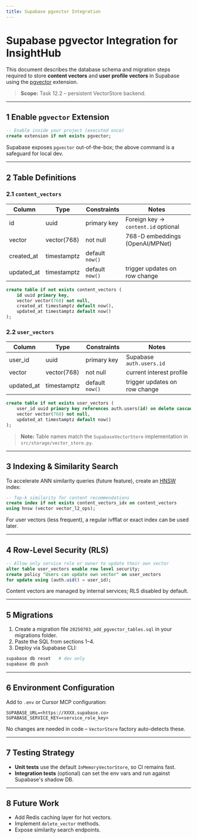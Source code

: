 ```yaml
---
title: Supabase pgvector Integration
---
```


# Supabase pgvector Integration for InsightHub

This document describes the database schema and migration steps required to
store **content vectors** and **user profile vectors** in Supabase using the
[pgvector](https://github.com/pgvector/pgvector) extension.

> **Scope:** Task 12.2 – persistent VectorStore backend.

---

## 1 Enable `pgvector` Extension

```sql
-- Enable inside your project (executed once)
create extension if not exists pgvector;
```

Supabase exposes `pgvector` out-of-the-box; the above command is a safeguard
for local dev.

---

## 2 Table Definitions

### 2.1 `content_vectors`

| Column      | Type        | Constraints                 | Notes                                |
|-------------|------------|-----------------------------|--------------------------------------|
| id          | uuid        | primary key                 | Foreign key → `content.id` optional   |
| vector      | vector(768) | not null                    | 768-D embeddings (OpenAI/MPNet)       |
| created_at  | timestamptz | default `now()`             |                                        |
| updated_at  | timestamptz | default `now()`             | trigger updates on row change         |

```sql
create table if not exists content_vectors (
    id uuid primary key,
    vector vector(768) not null,
    created_at timestamptz default now(),
    updated_at timestamptz default now()
);
```

### 2.2 `user_vectors`

| Column      | Type        | Constraints                 | Notes                                |
|-------------|------------|-----------------------------|--------------------------------------|
| user_id     | uuid        | primary key                 | Supabase `auth.users.id`              |
| vector      | vector(768) | not null                    | current interest profile              |
| updated_at  | timestamptz | default `now()`             | trigger updates on row change         |

```sql
create table if not exists user_vectors (
    user_id uuid primary key references auth.users(id) on delete cascade,
    vector vector(768) not null,
    updated_at timestamptz default now()
);
```

> **Note:** Table names match the `SupabaseVectorStore` implementation in
> `src/storage/vector_store.py`.

---

## 3 Indexing & Similarity Search

To accelerate ANN similarity queries (future feature), create an
[HNSW](https://supabase.com/docs/guides/database/extensions/pgvector#usage)
index:

```sql
-- Top-k similarity for content recommendations
create index if not exists content_vectors_idx on content_vectors
using hnsw (vector vector_l2_ops);
```

For user vectors (less frequent), a regular ivfflat or exact index can be used
later.

---

## 4 Row-Level Security (RLS)

```sql
-- Allow only service role or owner to update their own vector
alter table user_vectors enable row level security;
create policy "Users can update own vector" on user_vectors
for update using (auth.uid() = user_id);
```

Content vectors are managed by internal services; RLS disabled by default.

---

## 5 Migrations

1. Create a migration file `20250703_add_pgvector_tables.sql` in your migrations
   folder.
2. Paste the SQL from sections 1–4.
3. Deploy via Supabase CLI:

```bash
supabase db reset   # dev only
supabase db push
```

---

## 6 Environment Configuration

Add to `.env` or Cursor MCP configuration:

```
SUPABASE_URL=<https://XXXX.supabase.co>
SUPABASE_SERVICE_KEY=<service_role_key>
```

No changes are needed in code – `VectorStore` factory auto-detects these.

---

## 7 Testing Strategy

* **Unit tests** use the default `InMemoryVectorStore`, so CI remains fast.
* **Integration tests** (optional) can set the env vars and run against
  Supabase's shadow DB.

---

## 8 Future Work

* Add Redis caching layer for hot vectors.
* Implement `delete_vector` methods.
* Expose similarity search endpoints.
